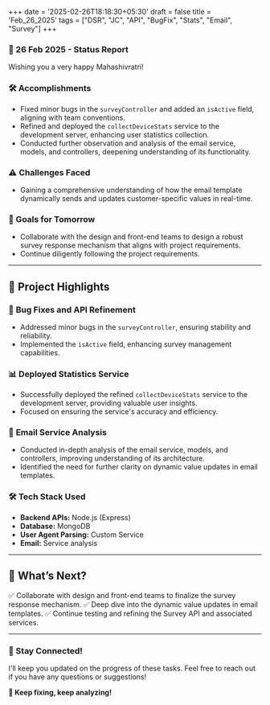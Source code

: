+++
date = '2025-02-26T18:18:30+05:30'
draft = false
title = 'Feb_26_2025'
tags = ["DSR", "JC", "API", "BugFix", "Stats", "Email", "Survey"]
+++

### **📆 26 Feb 2025 - Status Report**

Wishing you a very happy Mahashivratri!

<!--more-->
### **🛠 Accomplishments**

- Fixed minor bugs in the `surveyController` and added an `isActive` field, aligning with team conventions.
- Refined and deployed the `collectDeviceStats` service to the development server, enhancing user statistics collection.
- Conducted further observation and analysis of the email service, models, and controllers, deepening understanding of its functionality.

### **⚠️ Challenges Faced**

- Gaining a comprehensive understanding of how the email template dynamically sends and updates customer-specific values in real-time.

### **🎯 Goals for Tomorrow**

- Collaborate with the design and front-end teams to design a robust survey response mechanism that aligns with project requirements.
- Continue diligently following the project requirements.

---

## 📖 **Project Highlights**

### 🐞 **Bug Fixes and API Refinement**

- Addressed minor bugs in the `surveyController`, ensuring stability and reliability.
- Implemented the `isActive` field, enhancing survey management capabilities.

### 📊 **Deployed Statistics Service**

- Successfully deployed the refined `collectDeviceStats` service to the development server, providing valuable user insights.
- Focused on ensuring the service's accuracy and efficiency.

### 📧 **Email Service Analysis**

- Conducted in-depth analysis of the email service, models, and controllers, improving understanding of its architecture.
- Identified the need for further clarity on dynamic value updates in email templates.

### 🛠️ **Tech Stack Used**

- **Backend APIs:** Node.js (Express)
- **Database:** MongoDB
- **User Agent Parsing:** Custom Service
- **Email:** Service analysis

---

## 🚀 **What’s Next?**

✅ Collaborate with design and front-end teams to finalize the survey response mechanism.
✅ Deep dive into the dynamic value updates in email templates.
✅ Continue testing and refining the Survey API and associated services.

---

### **💬 Stay Connected!**

I'll keep you updated on the progress of these tasks. Feel free to reach out if you have any questions or suggestions!

**🚀 Keep fixing, keep analyzing!**
